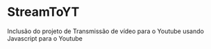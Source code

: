 # StreamToYT

Inclusão do projeto de Transmissão de vídeo para o Youtube usando Javascript para o Youtube
